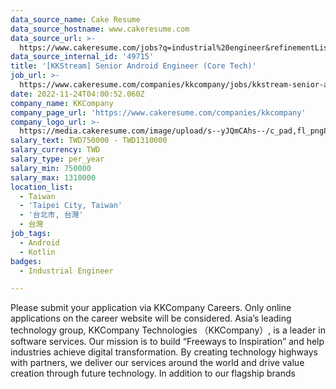 ```yaml
---
data_source_name: Cake Resume
data_source_hostname: www.cakeresume.com
data_source_url: >-
  https://www.cakeresume.com/jobs?q=industrial%20engineer&refinementList%5Blang_name%5D%5B0%5D=English&refinementList%5Bsalary_type%5D=per_year
data_source_internal_id: '49715'
title: '[KKStream] Senior Android Engineer (Core Tech)'
job_url: >-
  https://www.cakeresume.com/companies/kkcompany/jobs/kkstream-senior-android-engineer-core-tech
date: 2022-11-24T04:00:52.060Z
company_name: KKCompany
company_page_url: 'https://www.cakeresume.com/companies/kkcompany'
company_logo_url: >-
  https://media.cakeresume.com/image/upload/s--yJQmCAhs--/c_pad,fl_png8,h_200,w_200/v1637561973/kxxyllrqxnxut3jg0vup.png
salary_text: TWD750000 - TWD1310000
salary_currency: TWD
salary_type: per_year
salary_min: 750000
salary_max: 1310000
location_list:
  - Taiwan
  - 'Taipei City, Taiwan'
  - '台北市, 台灣'
  - 台灣
job_tags:
  - Android
  - Kotlin
badges:
  - Industrial Engineer

---
```


Please submit your application via KKCompany Careers. Only online applications on the career website will be considered. Asia’s leading technology group, KKCompany Technologies （KKCompany）, is a leader in software services. Our mission is to build “Freeways to Inspiration” and help industries achieve digital transformation. By creating technology highways with partners, we deliver our services around the world and drive value creation through future technology. In addition to our flagship brands